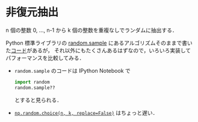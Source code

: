 非復元抽出
==========

n 個の整数 0, ..., n-1 から k 個の整数を重複なしでランダムに抽出する．

Python 標準ライブラリの [random.sample](https://docs.python.org/2.7/library/random.html#random.sample)
にあるアルゴリズムそのままで書いた[コード](https://github.com/QuantEcon/QuantEcon.py/blob/42697210bc975734885aee3cc43507aa14c22e06/quantecon/random_mc.py#L169)があるが，
それ以外にもたくさんあるはずなので，いろいろ実装してパフォーマンスを比較してみる．

* `random.sample` のコードは IPython Notebook で

  ```python
  import random
  random.sample??
  ```

  とすると見られる．

* [`np.random.choice(n, k, replace=False)`](http://docs.scipy.org/doc/numpy/reference/generated/numpy.random.choice.html)
  はちょっと遅い．
